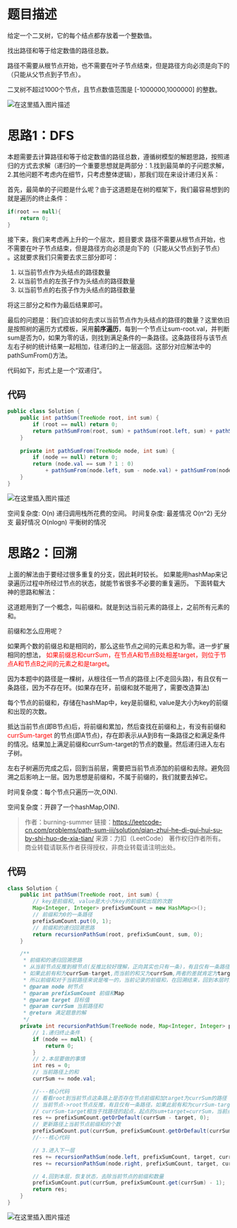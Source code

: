 # 题目描述
给定一个二叉树，它的每个结点都存放着一个整数值。

找出路径和等于给定数值的路径总数。

路径不需要从根节点开始，也不需要在叶子节点结束，但是路径方向必须是向下的（只能从父节点到子节点）。

二叉树不超过1000个节点，且节点数值范围是 [-1000000,1000000] 的整数。 

![在这里插入图片描述](https://img-blog.csdnimg.cn/2020061323350758.png?x-oss-process=image/watermark,type_ZmFuZ3poZW5naGVpdGk,shadow_10,text_aHR0cHM6Ly9ibG9nLmNzZG4ubmV0L3o3MTQ0MDU0ODk=,size_16,color_FFFFFF,t_70)
# 思路1：DFS

本题需要去计算路径和等于给定数值的路径总数，遵循树模型的解题思路，按照递归的方式去求解（递归的一个重要思想就是两部分：1.找到最简单的子问题求解，2.其他问题不考虑内在细节，只考虑整体逻辑），那我们现在来设计递归关系：

首先，最简单的子问题是什么呢？由于这道题是在树的框架下，我们最容易想到的就是遍历的终止条件：

```java
if(root == null){
    return 0;
}
```

接下来，我们来考虑再上升的一个层次，题目要求 路径不需要从根节点开始，也不需要在叶子节点结束，但是路径方向必须是向下的（只能从父节点到子节点） 。这就要求我们只需要去求三部分即可：

1. 以当前节点作为头结点的路径数量
2. 以当前节点的左孩子作为头结点的路径数量
3. 以当前节点的右孩子作为头结点的路径数量

将这三部分之和作为最后结果即可。

最后的问题是：我们应该如何去求以当前节点作为头结点的路径的数量？这里依旧是按照树的遍历方式模板，采用**前序遍历**，每到一个节点让sum-root.val，并判断sum是否为0，如果为零的话，则找到满足条件的一条路径。这条路径将与该节点左右子树的统计结果一起相加，往递归的上一层返回。这部分对应解法中的pathSumFrom()方法。

代码如下，形式上是一个“双递归”。

## 代码

```java
public class Solution {
    public int pathSum(TreeNode root, int sum) {
        if (root == null) return 0;
        return pathSumFrom(root, sum) + pathSum(root.left, sum) + pathSum(root.right, sum);
    }
    
    private int pathSumFrom(TreeNode node, int sum) {
        if (node == null) return 0;
        return (node.val == sum ? 1 : 0) 
            + pathSumFrom(node.left, sum - node.val) + pathSumFrom(node.right, sum - node.val);
    }
}
```
![在这里插入图片描述](https://img-blog.csdnimg.cn/20200614000006642.png)

空间复杂度: O(n)  递归调用栈所花费的空间。
时间复杂度: 
最差情况 O(n^2) 无分支
最好情况 O(nlogn) 平衡树的情况


# 思路2：回溯
上面的解法由于要经过很多重复的分支，因此耗时较长。
如果能用hashMap来记录遍历过程中所经过节点的状态，就能节省很多不必要的重复遍历。
下面转载大神的思路和解法：

这道题用到了一个概念，叫前缀和。就是到达当前元素的路径上，之前所有元素的和。

前缀和怎么应用呢？

如果两个数的前缀总和是相同的，那么这些节点之间的元素总和为零。进一步扩展相同的想法，<font color=red> 如果前缀总和currSum，在节点A和节点B处相差target，则位于节点A和节点B之间的元素之和是target</font>。

因为本题中的路径是一棵树，从根往任一节点的路径上(不走回头路)，有且仅有一条路径，因为不存在环。(如果存在环，前缀和就不能用了，需要改造算法)

每个节点的前缀和，存储在hashMap中，key是前缀和, value是大小为key的前缀和出现的次数。

抵达当前节点(即B节点)后，将前缀和累加，然后查找在前缀和上，有没有前缀和<font color=red> currSum-target </font>的节点(即A节点)，存在即表示从A到B有一条路径之和满足条件的情况。结果加上满足前缀和currSum-target的节点的数量。然后递归进入左右子树。

左右子树遍历完成之后，回到当前层，需要把当前节点添加的前缀和去除。避免回溯之后影响上一层。因为思想是前缀和，不属于前缀的，我们就要去掉它。

时间复杂度：每个节点只遍历一次,O(N).

空间复杂度：开辟了一个hashMap,O(N).

> 作者：burning-summer
> 链接：https://leetcode-cn.com/problems/path-sum-iii/solution/qian-zhui-he-di-gui-hui-su-by-shi-huo-de-xia-tian/
> 来源：力扣（LeetCode）
> 著作权归作者所有。商业转载请联系作者获得授权，非商业转载请注明出处。


## 代码

```java
class Solution {
    public int pathSum(TreeNode root, int sum) {
        // key是前缀和, value是大小为key的前缀和出现的次数
        Map<Integer, Integer> prefixSumCount = new HashMap<>();
        // 前缀和为0的一条路径
        prefixSumCount.put(0, 1);
        // 前缀和的递归回溯思路
        return recursionPathSum(root, prefixSumCount, sum, 0);
    }

    /**
     * 前缀和的递归回溯思路
     * 从当前节点反推到根节点(反推比较好理解，正向其实也只有一条)，有且仅有一条路径，因为这是一棵树
     * 如果此前有和为currSum-target,而当前的和又为currSum,两者的差就肯定为target了
     * 所以前缀和对于当前路径来说是唯一的，当前记录的前缀和，在回溯结束，回到本层时去除，保证其不影响其他分支的结果
     * @param node 树节点
     * @param prefixSumCount 前缀和Map
     * @param target 目标值
     * @param currSum 当前路径和
     * @return 满足题意的解
     */
    private int recursionPathSum(TreeNode node, Map<Integer, Integer> prefixSumCount, int target, int currSum) {
        // 1.递归终止条件
        if (node == null) {
            return 0;
        }
        // 2.本层要做的事情
        int res = 0;
        // 当前路径上的和
        currSum += node.val;

        //---核心代码
        // 看看root到当前节点这条路上是否存在节点前缀和加target为currSum的路径
        // 当前节点->root节点反推，有且仅有一条路径，如果此前有和为currSum-target,而当前的和又为currSum,两者的差就肯定为target了
        // currSum-target相当于找路径的起点，起点的sum+target=currSum，当前点到起点的距离就是target
        res += prefixSumCount.getOrDefault(currSum - target, 0);
        // 更新路径上当前节点前缀和的个数
        prefixSumCount.put(currSum, prefixSumCount.getOrDefault(currSum, 0) + 1);
        //---核心代码

        // 3.进入下一层
        res += recursionPathSum(node.left, prefixSumCount, target, currSum);
        res += recursionPathSum(node.right, prefixSumCount, target, currSum);

        // 4.回到本层，恢复状态，去除当前节点的前缀和数量
        prefixSumCount.put(currSum, prefixSumCount.get(currSum) - 1);
        return res;
    }
}
```
![在这里插入图片描述](https://img-blog.csdnimg.cn/20200614135802891.png)